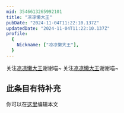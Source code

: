 ```yaml
---
mid: 3546613265992101
title: "凉凉懒大王"
pubDate: "2024-11-04T11:22:10.137Z"
updatedDate: "2024-11-04T11:22:10.137Z"
profile:
  {
    Nickname: ["凉凉懒大王"],
  }
---
```


关注[凉凉懒大王](https://space.bilibili.com/3546613265992101)谢谢喵~ 关注[凉凉懒大王](https://space.bilibili.com/3546613265992101)谢谢喵~

## 此条目有待补充
你可以在[这里](https://github.com/Yuhanawa/VTuber.ICU/edit/master/src/content/v/凉凉懒大王/index.md)编辑本文
